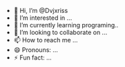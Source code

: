 - 👋 Hi, I’m @Dvjxriss
- 👀 I’m interested in ...
- 🌱 I’m currently learning programing..
- 💞️ I’m looking to collaborate on ...
- 📫 How to reach me ...
- 😄 Pronouns: ...
- ⚡ Fun fact: ...

<!---
Dvjxriss/Dvjxriss is a ✨ special ✨ repository because its `README.md` (this file) appears on your GitHub profile.
You can click the Preview link to take a look at your changes.
--->
